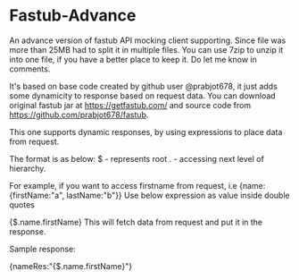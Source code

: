# Fastub-Advance
An advance version of fastub API mocking client supporting.
Since file was more than 25MB had to split it in multiple files.
You can use 7zip to unzip it into one file, if you have a better place to keep it.
Do let me know in comments.

It's based on base code created by github user @prabjot678, it just adds some dynamicity to response based on request data.
You can download original fastub jar at https://getfastub.com/
and source code from https://github.com/prabjot678/fastub.

This one supports dynamic responses, by using expressions 
to place data from request.

The format is as below:
$ - represents root
. - accessing next level of hierarchy.

For example, if you want to access 
firstname from request, i.e {name:{firstName:"a", lastName:"b"}}
Use below expression as value inside double quotes

{$.name.firstName}
This will fetch data from request and put it in the response.

Sample response:

{nameRes:"{$.name.firstName}"}

